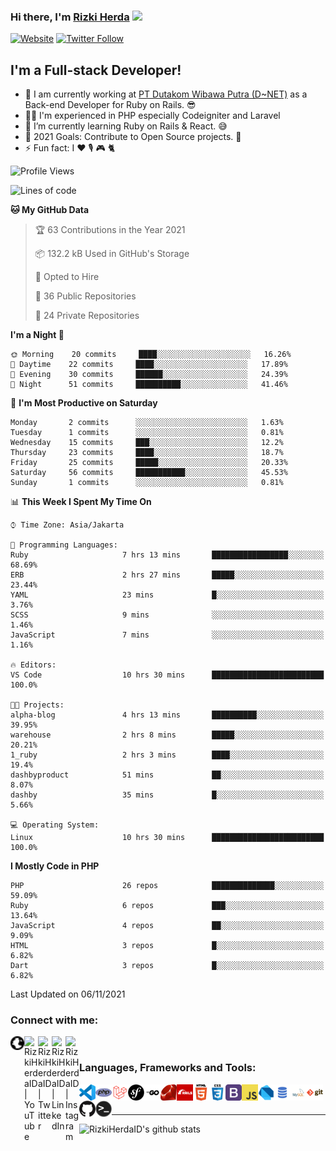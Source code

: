 ### Hi there, I'm [Rizki Herda][website] <img src="https://media.giphy.com/media/hvRJCLFzcasrR4ia7z/giphy.gif" width="25px">
[![Website](https://img.shields.io/website?label=RizkiHerdaID&style=for-the-badge&url=https%3A%2F%2Frizkiherdaid.github.io)](https://rizkiherdaid.github.io/)
[![Twitter Follow](https://img.shields.io/twitter/follow/RizkiHerdaID?color=1DA1F2&logo=twitter&style=for-the-badge)](https://twitter.com/intent/follow?original_referer=https%3A%2F%2Fgithub.com%2FRizkiHerdaID&screen_name=RizkiHerdaID)


## I'm a Full-stack Developer!

- 🔭 I am currently working at [PT Dutakom Wibawa Putra (D~NET)][dnet] as a Back-end Developer for Ruby on Rails. 😎
- 👨‍💻 I'm experienced in PHP especially Codeigniter and Laravel
- 🌱 I’m currently learning Ruby on Rails & React. 😅
- 🥅 2021 Goals: Contribute to Open Source projects. 🤩
- ⚡ Fun fact: I ❤ 🎙 🎮 🐈

<!--START_SECTION:waka-->
![Profile Views](http://img.shields.io/badge/Profile%20Views-19-blue)

![Lines of code](https://img.shields.io/badge/From%20Hello%20World%20I%27ve%20Written-3.7%20million%20lines%20of%20code-blue)

**🐱 My GitHub Data** 

> 🏆 63 Contributions in the Year 2021
 > 
> 📦 132.2 kB Used in GitHub's Storage 
 > 
> 💼 Opted to Hire
 > 
> 📜 36 Public Repositories 
 > 
> 🔑 24 Private Repositories  
 > 
**I'm a Night 🦉** 

```text
🌞 Morning    20 commits     ████░░░░░░░░░░░░░░░░░░░░░   16.26% 
🌆 Daytime    22 commits     ████░░░░░░░░░░░░░░░░░░░░░   17.89% 
🌃 Evening    30 commits     ██████░░░░░░░░░░░░░░░░░░░   24.39% 
🌙 Night      51 commits     ██████████░░░░░░░░░░░░░░░   41.46%

```
📅 **I'm Most Productive on Saturday** 

```text
Monday       2 commits      ░░░░░░░░░░░░░░░░░░░░░░░░░   1.63% 
Tuesday      1 commits      ░░░░░░░░░░░░░░░░░░░░░░░░░   0.81% 
Wednesday    15 commits     ███░░░░░░░░░░░░░░░░░░░░░░   12.2% 
Thursday     23 commits     ████░░░░░░░░░░░░░░░░░░░░░   18.7% 
Friday       25 commits     █████░░░░░░░░░░░░░░░░░░░░   20.33% 
Saturday     56 commits     ███████████░░░░░░░░░░░░░░   45.53% 
Sunday       1 commits      ░░░░░░░░░░░░░░░░░░░░░░░░░   0.81%

```


📊 **This Week I Spent My Time On** 

```text
⌚︎ Time Zone: Asia/Jakarta

💬 Programming Languages: 
Ruby                     7 hrs 13 mins       █████████████████░░░░░░░░   68.69% 
ERB                      2 hrs 27 mins       █████░░░░░░░░░░░░░░░░░░░░   23.44% 
YAML                     23 mins             █░░░░░░░░░░░░░░░░░░░░░░░░   3.76% 
SCSS                     9 mins              ░░░░░░░░░░░░░░░░░░░░░░░░░   1.46% 
JavaScript               7 mins              ░░░░░░░░░░░░░░░░░░░░░░░░░   1.16%

🔥 Editors: 
VS Code                  10 hrs 30 mins      █████████████████████████   100.0%

🐱‍💻 Projects: 
alpha-blog               4 hrs 13 mins       ██████████░░░░░░░░░░░░░░░   39.95% 
warehouse                2 hrs 8 mins        █████░░░░░░░░░░░░░░░░░░░░   20.21% 
1_ruby                   2 hrs 3 mins        ████░░░░░░░░░░░░░░░░░░░░░   19.4% 
dashbyproduct            51 mins             ██░░░░░░░░░░░░░░░░░░░░░░░   8.07% 
dashby                   35 mins             █░░░░░░░░░░░░░░░░░░░░░░░░   5.66%

💻 Operating System: 
Linux                    10 hrs 30 mins      █████████████████████████   100.0%

```

**I Mostly Code in PHP** 

```text
PHP                      26 repos            ██████████████░░░░░░░░░░░   59.09% 
Ruby                     6 repos             ███░░░░░░░░░░░░░░░░░░░░░░   13.64% 
JavaScript               4 repos             ██░░░░░░░░░░░░░░░░░░░░░░░   9.09% 
HTML                     3 repos             █░░░░░░░░░░░░░░░░░░░░░░░░   6.82% 
Dart                     3 repos             █░░░░░░░░░░░░░░░░░░░░░░░░   6.82%

```



 Last Updated on 06/11/2021
<!--END_SECTION:waka-->

### Connect with me:

[<img align="left" alt="RizkiHerdaID" width="22px" src="https://raw.githubusercontent.com/iconic/open-iconic/master/svg/globe.svg" />][website]
[<img align="left" alt="RizkiHerdaID | YouTube" width="22px" src="https://cdn.jsdelivr.net/npm/simple-icons@v3/icons/youtube.svg" />][youtube]
[<img align="left" alt="RizkiHerdaID | Twitter" width="22px" src="https://cdn.jsdelivr.net/npm/simple-icons@v3/icons/twitter.svg" />][twitter]
[<img align="left" alt="RizkiHerdaID | LinkedIn" width="22px" src="https://cdn.jsdelivr.net/npm/simple-icons@v3/icons/linkedin.svg" />][linkedin]
[<img align="left" alt="RizkiHerdaID | Instagram" width="22px" src="https://cdn.jsdelivr.net/npm/simple-icons@v3/icons/instagram.svg" />][instagram]

<br />

### Languages, Frameworks and Tools:

[<img align="left" alt="Visual Studio Code" width="26px" src="https://raw.githubusercontent.com/github/explore/80688e429a7d4ef2fca1e82350fe8e3517d3494d/topics/visual-studio-code/visual-studio-code.png" />][website]
[<img align="left" alt="PHP" width="26px" src="https://raw.githubusercontent.com/github/explore/80688e429a7d4ef2fca1e82350fe8e3517d3494d/topics/php/php.png" />][website]
[<img align="left" alt="Laravel" width="26px" src="https://raw.githubusercontent.com/github/explore/80688e429a7d4ef2fca1e82350fe8e3517d3494d/topics/laravel/laravel.png" />][website]
[<img align="left" alt="Symfony" width="26px" src="https://raw.githubusercontent.com/github/explore/80688e429a7d4ef2fca1e82350fe8e3517d3494d/topics/symfony/symfony.png" />][website]
[<img align="left" alt="Go" width="26px" src="https://raw.githubusercontent.com/github/explore/80688e429a7d4ef2fca1e82350fe8e3517d3494d/topics/go/go.png" />][website]
[<img align="left" alt="Ruby" width="26px" src="https://raw.githubusercontent.com/github/explore/80688e429a7d4ef2fca1e82350fe8e3517d3494d/topics/ruby/ruby.png" />][website]
[<img align="left" alt="Rails" width="26px" src="https://raw.githubusercontent.com/github/explore/80688e429a7d4ef2fca1e82350fe8e3517d3494d/topics/rails/rails.png" />][website]
[<img align="left" alt="HTML5" width="26px" src="https://raw.githubusercontent.com/github/explore/80688e429a7d4ef2fca1e82350fe8e3517d3494d/topics/html/html.png" />][website]
[<img align="left" alt="CSS3" width="26px" src="https://raw.githubusercontent.com/github/explore/80688e429a7d4ef2fca1e82350fe8e3517d3494d/topics/css/css.png" />][website]
[<img align="left" alt="Boostrap" width="26px" src="https://raw.githubusercontent.com/github/explore/80688e429a7d4ef2fca1e82350fe8e3517d3494d/topics/bootstrap/bootstrap.png" />][website]
[<img align="left" alt="JavaScript" width="26px" src="https://raw.githubusercontent.com/github/explore/80688e429a7d4ef2fca1e82350fe8e3517d3494d/topics/javascript/javascript.png" />][website]
[<img align="left" alt="Dart" width="26px" src="https://raw.githubusercontent.com/github/explore/80688e429a7d4ef2fca1e82350fe8e3517d3494d/topics/dart/dart.png" />][website]
[<img align="left" alt="SQL" width="26px" src="https://raw.githubusercontent.com/github/explore/80688e429a7d4ef2fca1e82350fe8e3517d3494d/topics/sql/sql.png" />][website]
[<img align="left" alt="MySQL" width="26px" src="https://raw.githubusercontent.com/github/explore/80688e429a7d4ef2fca1e82350fe8e3517d3494d/topics/mysql/mysql.png" />][website]
[<img align="left" alt="Git" width="26px" src="https://raw.githubusercontent.com/github/explore/80688e429a7d4ef2fca1e82350fe8e3517d3494d/topics/git/git.png" />][website]
[<img align="left" alt="GitHub" width="26px" src="https://raw.githubusercontent.com/github/explore/78df643247d429f6cc873026c0622819ad797942/topics/github/github.png" />][website]
[<img align="left" alt="HTML5" width="26px" src="https://raw.githubusercontent.com/github/explore/80688e429a7d4ef2fca1e82350fe8e3517d3494d/topics/terminal/terminal.png" />][website]

<br />
<br />

---

![RizkiHerdaID's github stats](https://github-readme-stats.rizkiherdaid.vercel.app/api?username=RizkiHerdaID&count_private=true&show_icons=true)

[website]: https://rizkiherdaid.github.io
[dnet]: http://dnetprovider.id
[twitter]: https://twitter.com/RizkiHerdaID
[youtube]: https://www.youtube.com/channel/UCUCmGb5NJcm3xWB4xDliZ_Q
[instagram]: https://instagram.com/RizkiHerdaID
[linkedin]: https://linkedin.com/in/RizkiHerdaID
